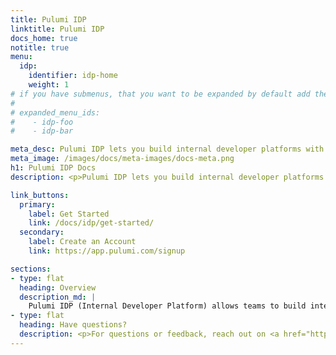 ```yaml
---
title: Pulumi IDP
linktitle: Pulumi IDP
docs_home: true
notitle: true
menu:
  idp:
    identifier: idp-home
    weight: 1
# if you have submenus, that you want to be expanded by default add their menu ids here.
#
# expanded_menu_ids:
#    - idp-foo
#    - idp-bar

meta_desc: Pulumi IDP lets you build internal developer platforms with Pulumi.
meta_image: /images/docs/meta-images/docs-meta.png
h1: Pulumi IDP Docs
description: <p>Pulumi IDP lets you build internal developer platforms with Pulumi.</p>

link_buttons:
  primary:
    label: Get Started
    link: /docs/idp/get-started/
  secondary:
    label: Create an Account
    link: https://app.pulumi.com/signup

sections:
- type: flat
  heading: Overview
  description_md: |
    Pulumi IDP (Internal Developer Platform) allows teams to build internal platforms with Pulumi.
- type: flat
  heading: Have questions?
  description: <p>For questions or feedback, reach out on <a href="https://slack.pulumi.com" target="_blank">community Slack</a>, <a href="https://github.com/pulumi" target="_blank">GitHub</a>, or <a href="/support/">contact support</a>.</p>
---
```

